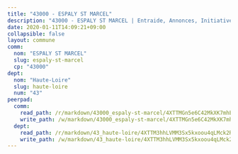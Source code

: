 ```yaml
---
title: "43000 - ESPALY ST MARCEL"
description: "43000 - ESPALY ST MARCEL | Entraide, Annonces, Initiatives"
date: 2020-01-11T14:09:21+09:00
collapsible: false
layout: commune
comm:
  nom: "ESPALY ST MARCEL"
  slug: espaly-st-marcel
  cp: "43000"
dept:
  nom: "Haute-Loire"
  slug: haute-loire
  num: "43"
peerpad:
  comm:
    read_path: /r/markdown/43000_espaly-st-marcel/4XTTMGn5e6C42MkXK7mhEMmSDmkcUxtLXZikz5PNwDnKC9hL3
    write_path: /w/markdown/43000_espaly-st-marcel/4XTTMGn5e6C42MkXK7mhEMmSDmkcUxtLXZikz5PNwDnKC9hL3-K3TgTzbx2bT3mad6jJnEWz7jbqMQ25GVY1EJy4vGGRKDgTWbzFtwMuVPWEoJ9vgZUf1qLNcnLX7CSZE6GLrMG6NGw1p5Noa2q4HnrSMwREaD27PX6tED1wSe7AkgB1LR7QA4cTaw
  dept:
    read_path: /r/markdown/43_haute-loire/4XTTM3hhLVMM3Sx5kxoou4qLMck2RjGiJF8bjxPuKy3VyRdWX
    write_path: /w/markdown/43_haute-loire/4XTTM3hhLVMM3Sx5kxoou4qLMck2RjGiJF8bjxPuKy3VyRdWX-K3TgTnndWXCUw13Pw3gJoEo9qHUCGXZ4frH2coLZWWDcoWKo22cU2VNENpi117F5bi6bu3WHMPd2VTrETU2R5owQhCBrUQgvCKerk4NqeDhN66egG9mHY8CCfEckbCp9SecEdL6b
---
```


